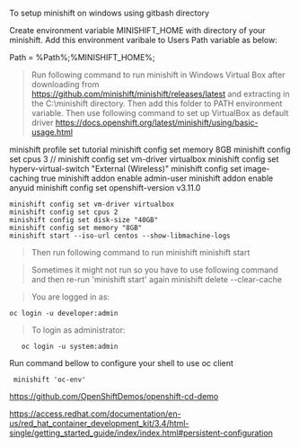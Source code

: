 To setup minishift on windows using gitbash directory

Create environment variable MINISHIFT_HOME with directory of your minishift.
Add this environment varibale to Users Path variable as below:

Path = %Path%;%MINISHIFT_HOME%\;

> Run following command to run minishift in Windows Virtual Box after downloading from https://github.com/minishift/minishift/releases/latest and extracting in the C:\minishift directory.
> Then add this folder to PATH environment variable. Then use following command to set up VirtualBox as default driver
https://docs.openshift.org/latest/minishift/using/basic-usage.html

minishift profile set tutorial
minishift config set memory 8GB
minishift config set cpus 3
// minishift config set vm-driver virtualbox
minishift config set hyperv-virtual-switch "External (Wireless)"
minishift config set image-caching true
minishift addon enable admin-user
minishift addon enable anyuid
minishift config set openshift-version v3.11.0

```
minishift config set vm-driver virtualbox
minishift config set cpus 2
minishift config set disk-size "40GB"
minishift config set memory "8GB"
minishift start --iso-url centos --show-libmachine-logs

```
> Then run following command to run minishift
minishift start

> Sometimes it might not run so you have to use following command and then re-run 'minishift start' again
minishift delete --clear-cache

> You are logged in as:
```
oc login -u developer:admin
```
> To login as administrator:
```
   oc login -u system:admin
```
Run command bellow to configure your shell to use oc client
```
 minishift 'oc-env'
```
https://github.com/OpenShiftDemos/openshift-cd-demo

https://access.redhat.com/documentation/en-us/red_hat_container_development_kit/3.4/html-single/getting_started_guide/index/index.html#persistent-configuration
